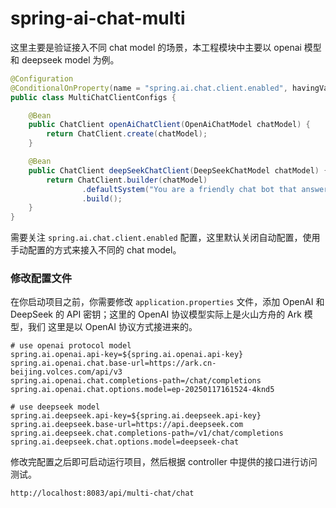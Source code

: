 # spring-ai-chat-multi

这里主要是验证接入不同 chat model 的场景，本工程模块中主要以 openai 模型和 deepseek model 为例。

```java
@Configuration
@ConditionalOnProperty(name = "spring.ai.chat.client.enabled", havingValue = "false")
public class MultiChatClientConfigs {

    @Bean
    public ChatClient openAiChatClient(OpenAiChatModel chatModel) {
        return ChatClient.create(chatModel);
    }

    @Bean
    public ChatClient deepSeekChatClient(DeepSeekChatModel chatModel) {
        return ChatClient.builder(chatModel)
                .defaultSystem("You are a friendly chat bot that answers question with json always")
                .build();
    }
}
```

需要关注 `spring.ai.chat.client.enabled` 配置，这里默认关闭自动配置，使用手动配置的方式来接入不同的 chat model。

### 修改配置文件
在你启动项目之前，你需要修改 `application.properties` 文件，添加 OpenAI 和 DeepSeek 的 API 密钥；这里的 OpenAI 协议模型实际上是火山方舟的 Ark 模型，我们
这里是以 OpenAI 协议方式接进来的。

```properties
# use openai protocol model
spring.ai.openai.api-key=${spring.ai.openai.api-key}
spring.ai.openai.chat.base-url=https://ark.cn-beijing.volces.com/api/v3
spring.ai.openai.chat.completions-path=/chat/completions
spring.ai.openai.chat.options.model=ep-20250117161524-4knd5

# use deepseek model
spring.ai.deepseek.api-key=${spring.ai.deepseek.api-key}
spring.ai.deepseek.base-url=https://api.deepseek.com
spring.ai.deepseek.chat.completions-path=/v1/chat/completions
spring.ai.deepseek.chat.options.model=deepseek-chat
```

修改完配置之后即可启动运行项目，然后根据 controller 中提供的接口进行访问测试。
```bash
http://localhost:8083/api/multi-chat/chat
```